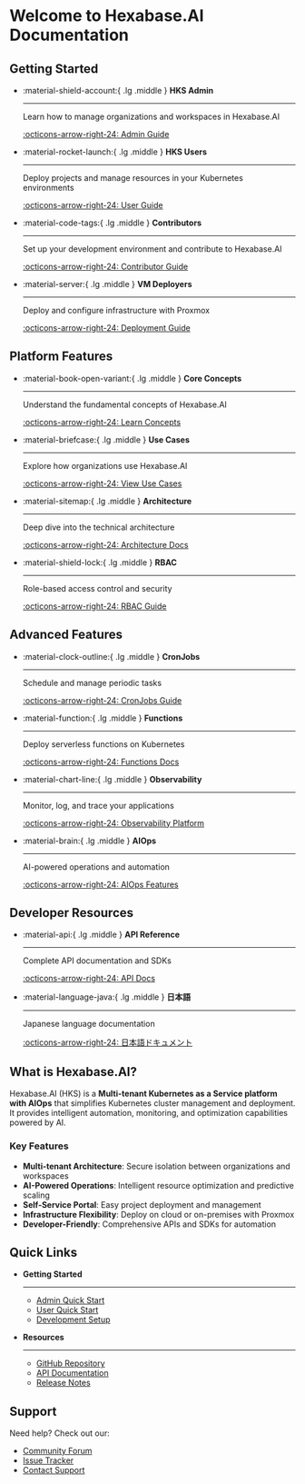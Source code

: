 # Welcome to Hexabase.AI Documentation

## Getting Started

<div class="grid cards" markdown>

-   :material-shield-account:{ .lg .middle } **HKS Admin**

    ---

    Learn how to manage organizations and workspaces in Hexabase.AI

    [:octicons-arrow-right-24: Admin Guide](rbac/index.md)

-   :material-rocket-launch:{ .lg .middle } **HKS Users**

    ---

    Deploy projects and manage resources in your Kubernetes environments

    [:octicons-arrow-right-24: User Guide](concept/index.md)

-   :material-code-tags:{ .lg .middle } **Contributors**

    ---

    Set up your development environment and contribute to Hexabase.AI

    [:octicons-arrow-right-24: Contributor Guide](architecture/index.md)

-   :material-server:{ .lg .middle } **VM Deployers**

    ---

    Deploy and configure infrastructure with Proxmox

    [:octicons-arrow-right-24: Deployment Guide](nodes/index.md)

</div>

## Platform Features

<div class="grid cards" markdown>

-   :material-book-open-variant:{ .lg .middle } **Core Concepts**

    ---

    Understand the fundamental concepts of Hexabase.AI

    [:octicons-arrow-right-24: Learn Concepts](concept/index.md)

-   :material-briefcase:{ .lg .middle } **Use Cases**

    ---

    Explore how organizations use Hexabase.AI

    [:octicons-arrow-right-24: View Use Cases](usecases/index.md)

-   :material-sitemap:{ .lg .middle } **Architecture**

    ---

    Deep dive into the technical architecture

    [:octicons-arrow-right-24: Architecture Docs](architecture/index.md)

-   :material-shield-lock:{ .lg .middle } **RBAC**

    ---

    Role-based access control and security

    [:octicons-arrow-right-24: RBAC Guide](rbac/index.md)

</div>

## Advanced Features

<div class="grid cards" markdown>

-   :material-clock-outline:{ .lg .middle } **CronJobs**

    ---

    Schedule and manage periodic tasks

    [:octicons-arrow-right-24: CronJobs Guide](cronjobs/index.md)

-   :material-function:{ .lg .middle } **Functions**

    ---

    Deploy serverless functions on Kubernetes

    [:octicons-arrow-right-24: Functions Docs](functions/index.md)

-   :material-chart-line:{ .lg .middle } **Observability**

    ---

    Monitor, log, and trace your applications

    [:octicons-arrow-right-24: Observability Platform](observability/index.md)

-   :material-brain:{ .lg .middle } **AIOps**

    ---

    AI-powered operations and automation

    [:octicons-arrow-right-24: AIOps Features](aiops/index.md)

</div>

## Developer Resources

<div class="grid cards" markdown>

-   :material-api:{ .lg .middle } **API Reference**

    ---

    Complete API documentation and SDKs

    [:octicons-arrow-right-24: API Docs](api/index.md)

-   :material-language-java:{ .lg .middle } **日本語**

    ---

    Japanese language documentation

    [:octicons-arrow-right-24: 日本語ドキュメント](ja/)

</div>

## What is Hexabase.AI?

Hexabase.AI (HKS) is a **Multi-tenant Kubernetes as a Service platform with AIOps** that simplifies Kubernetes cluster management and deployment. It provides intelligent automation, monitoring, and optimization capabilities powered by AI.

### Key Features

- **Multi-tenant Architecture**: Secure isolation between organizations and workspaces
- **AI-Powered Operations**: Intelligent resource optimization and predictive scaling
- **Self-Service Portal**: Easy project deployment and management
- **Infrastructure Flexibility**: Deploy on cloud or on-premises with Proxmox
- **Developer-Friendly**: Comprehensive APIs and SDKs for automation

## Quick Links

<div class="grid cards" markdown>

-   **Getting Started**

    ---

    - [Admin Quick Start](rbac/index.md)
    - [User Quick Start](concept/overview.md)
    - [Development Setup](architecture/index.md)

-   **Resources**

    ---

    - [GitHub Repository](https://github.com/KoribanDev/hexabase-ai)
    - [API Documentation](https://api.hexabase.ai)
    - [Release Notes](https://github.com/KoribanDev/hexabase-ai/releases)

</div>

## Support

Need help? Check out our:

- [Community Forum](https://community.hexabase.ai)
- [Issue Tracker](https://github.com/KoribanDev/hexabase-ai/issues)
- [Contact Support](mailto:support@hexabase.ai)